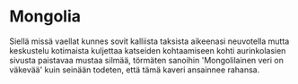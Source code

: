# Mongolia

Siellä missä vaellat
kunnes sovit kalliista taksista aikeenasi neuvotella
mutta keskustelu kotimaista kuljettaa 
katseiden kohtaamiseen
kohti aurinkolasien sivusta paistavaa mustaa silmää,
törmäten sanoihin 'Mongolilainen veri on väkevää' kuin seinään
todeten, että tämä kaveri ansainnee rahansa.
